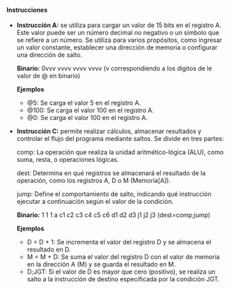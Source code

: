 #### Instrucciones
+ **Instrucción A:**
   se utiliza para cargar un valor de 15 bits en el registro A. Este valor puede ser un número decimal no negativo o un símbolo que se refiere a un número. Se utiliza para varios propósitos, como ingresar un valor constante, establecer una dirección de memoria o configurar una dirección de salto.


  **Binario:** 0vvv vvvv vvvv vvvv (v correspondiendo a los digitos de le valor de @ en binario)

     **Ejemplos**
  + @5: Se carga el valor 5 en el registro A.
  + @100: Se carga el valor 100 en el registro A.
  + @0: Se carga el valor 100 en el registro A. 

+ **Instrucción C:**
 permite realizar cálculos, almacenar resultados y controlar el flujo del programa mediante saltos. Se divide en tres partes:

     comp: La operación que realiza la unidad aritmético-lógica (ALU), como suma, resta, o operaciones lógicas.

     dest: Determina en qué registros se almacenará el resultado de la operación, como los registros A, D o M (Memoria[A]).

     jump: Define el comportamiento de salto, indicando qué instrucción ejecutar a continuación según el valor de la condición.
  

  **Binario:** 1 1 1 a c1 c2 c3 c4 c5 c6 d1 d2 d3 j1 j2 j3 (dest=comp;jump)
  
  
  
   **Ejemplos**
  + D = D + 1: Se incrementa el valor del registro D y se almacena el resultado en D.
  + M = M + D: Se suma el valor del registro D con el valor de memoria en la dirección A (M) y se guarda el resultado en M.
  + D;JGT: Si el valor de D es mayor que cero (positivo), se realiza un salto a la instrucción de destino especificada por la condición JGT.
